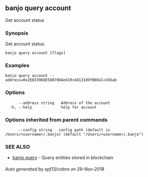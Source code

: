 ## banjo query account

Get account status

### Synopsis

Get account status.

```
banjo query account [flags]
```

### Examples

```
banjo query account --address=0x2E833968E5bB786Ae419c4d13189fB081Cc43bab
```

### Options

```
      --address string   Address of the account
  -h, --help             help for account
```

### Options inherited from parent commands

```
      --config string   config path (default is /Users/<username>/.banjo) (default "/Users/<username>/.banjo")
```

### SEE ALSO

* [banjo query](banjo_query.md)	 - Query entities stored in blockchain

###### Auto generated by spf13/cobra on 29-Nov-2018
